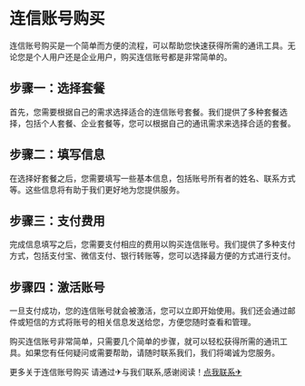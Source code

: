 # 连信账号购买

连信账号购买是一个简单而方便的流程，可以帮助您快速获得所需的通讯工具。无论您是个人用户还是企业用户，购买连信账号都是非常简单的。

## 步骤一：选择套餐

首先，您需要根据自己的需求选择适合的连信账号套餐。我们提供了多种套餐选择，包括个人套餐、企业套餐等，您可以根据自己的通讯需求来选择合适的套餐。

## 步骤二：填写信息

在选择好套餐之后，您需要填写一些基本信息，包括账号所有者的姓名、联系方式等。这些信息将有助于我们更好地为您提供服务。

## 步骤三：支付费用

完成信息填写之后，您需要支付相应的费用以购买连信账号。我们提供了多种支付方式，包括支付宝、微信支付、银行转账等，您可以选择最方便的方式进行支付。

## 步骤四：激活账号

一旦支付成功，您的连信账号就会被激活，您可以立即开始使用。我们还会通过邮件或短信的方式将账号的相关信息发送给您，方便您随时查看和管理。

购买连信账号非常简单，只需要几个简单的步骤，就可以轻松获得所需的通讯工具。如果您有任何疑问或需要帮助，请随时联系我们，我们将竭诚为您服务。

更多关于连信账号购买 请通过✈与我们联系,感谢阅读！[点我联系✈](https://vip.G208.com)